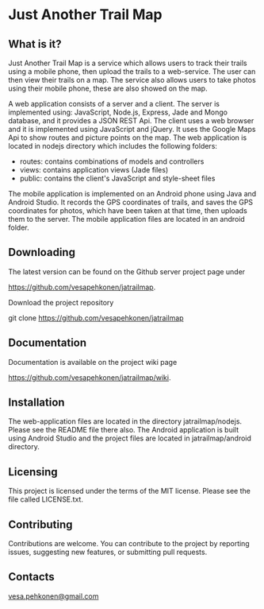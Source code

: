 ﻿
Just Another Trail Map
======================

What is it?
-----------

Just Another Trail Map is a service which allows users to track their trails
using a mobile phone, then upload the trails to a web-service. The user can then
view their trails on a map. The service also allows users to take photos using
their mobile phone, these are also showed on the map.

A web application consists of a server and a client. The server is implemented
using: JavaScript, Node.js, Express, Jade and Mongo database, and it provides a
JSON REST Api. The client uses a web browser and it is implemented using
JavaScript and jQuery. It uses the Google Maps Api to show routes and picture
points on the map. The web application is located in nodejs directory which
includes the following folders:

- routes: contains combinations of models and controllers
- views: contains application views (Jade files)
- public: contains the client's JavaScript and style-sheet files

The mobile application is implemented on an Android phone using Java and Android
Studio. It records the GPS coordinates of trails, and saves the GPS coordinates
for photos, which have been taken at that time, then uploads them to the server.
The mobile application files are located in an android folder.


Downloading
-----------

The latest version can be found on the Github server project page under

https://github.com/vesapehkonen/jatrailmap.

Download the project repository
 
git clone https://github.com/vesapehkonen/jatrailmap 


Documentation
-------------

Documentation is available on the project wiki page

https://github.com/vesapehkonen/jatrailmap/wiki. 


Installation
------------

The web-application files are located in the directory jatrailmap/nodejs. Please
see the README file there also. The Android application is built using Android
Studio and the project files are located in jatrailmap/android directory.


Licensing
---------

This project is licensed under the terms of the MIT license. Please see the file
called LICENSE.txt.

  
Contributing
------------

Contributions are welcome. You can contribute to the project by reporting
issues, suggesting new features, or submitting pull requests.


Contacts
--------

vesa.pehkonen@gmail.com

